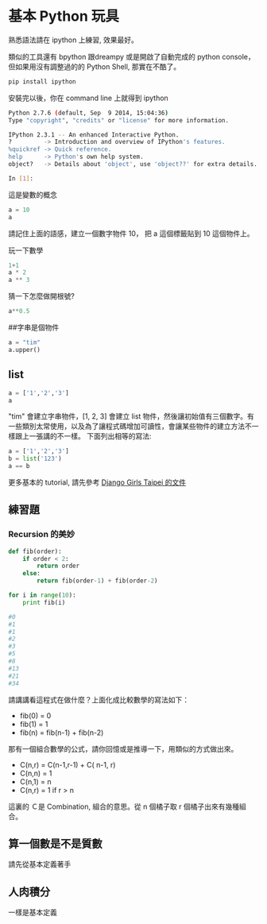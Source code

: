# 基本 Python 玩具

熟悉語法請在 ipython 上練習, 效果最好。

類似的工具還有 bpython 跟dreampy 或是開啟了自動完成的 python  console，但如果用沒有調整過的的 Python Shell, 那實在不酷了。

```bash
pip install ipython
```

安裝完以後，你在 command line 上就得到 ipython
```bash
Python 2.7.6 (default, Sep  9 2014, 15:04:36)
Type "copyright", "credits" or "license" for more information.

IPython 2.3.1 -- An enhanced Interactive Python.
?         -> Introduction and overview of IPython's features.
%quickref -> Quick reference.
help      -> Python's own help system.
object?   -> Details about 'object', use 'object??' for extra details.

In [1]:
```

這是變數的概念
```python
a = 10
a
```
請記住上面的語感，建立一個數字物件 10， 把 a 這個標籤貼到 10 這個物件上。

玩一下數學
```python
1+1
a * 2
a ** 3
```

猜一下怎麼做開根號?
```python
a**0.5
```

##字串是個物件

```python
a = "tim"
a.upper()
```

## list
```python
a = ['1','2','3']
a
```


"tim" 會建立字串物件，[1, 2, 3] 會建立 list 物件，然後讓初始值有三個數字。有一些類別太常使用，以及為了讓程式碼增加可讀性，會讓某些物件的建立方法不一樣跟上一張講的不一樣。 下面列出相等的寫法:

```python
a = ['1','2','3']
b = list('123')
a == b
```

更多基本的 tutorial, 請先參考 [Django Girls Taipei 的文件](http://djangogirlstaipei.herokuapp.com/tutorials/python/)


## 練習題

### Recursion 的美妙
```python
def fib(order):
    if order < 2:
        return order
    else:
        return fib(order-1) + fib(order-2)

for i in range(10):
    print fib(i)

#0
#1
#1
#2
#3
#5
#8
#13
#21
#34
```

請講講看這程式在做什麼？上面化成比較數學的寫法如下：

* fib(0) = 0
* fib(1) = 1
* fib(n) = fib(n-1) + fib(n-2)

那有一個組合數學的公式，請你回憶或是推導一下，用類似的方式做出來。

* C(n,r) = C(n-1,r-1) + C( n-1, r)
* C(n,n) = 1
* C(n,1) = n
* C(n,r) = 1  if r > n


這裏的 Ｃ是 Combination, 組合的意思。從 n 個橘子取 r 個橘子出來有幾種組合。

## 算一個數是不是質數

請先從基本定義著手

## 人肉積分

一樣是基本定義
